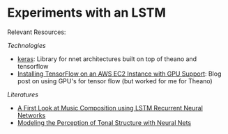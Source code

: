 # Experiments with an LSTM

Relevant Resources:

*Technologies*

* [keras](https://github.com/fchollet/keras): Library for nnet architectures built on top of theano and tensorflow
* [Installing TensorFlow on an AWS EC2 Instance with GPU Support](http://ramhiser.com/2016/01/05/installing-tensorflow-on-an-aws-ec2-instance-with-gpu-support/): Blog post on using GPU's for tensor flow (but worked for me for Theano)

*Literatures*

* [A First Look at Music Composition using LSTM Recurrent Neural Networks](http://people.idsia.ch/~juergen/blues/IDSIA-07-02.pdf)
* [Modeling the Perception of Tonal Structure with Neural Nets](http://www.indiana.edu/~abcwest/pmwiki/pdf/bharucha.compmusic.1989.pdf)
